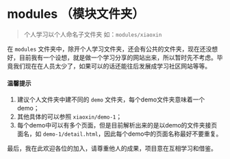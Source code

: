 # modules （模块文件夹）

> 个人学习以个人命名子文件夹 如：`modules/xiaoxin`

在 `modules` 文件夹中，除开个人学习文件夹，还会有公共的文件夹，现在还没想好，目前我有一个设想，就是做一个学习分享的网站出来，所以暂时先不考虑。毕竟我们现在在人员太少了，如果可以的话还能往后发展成学习社区网站等等。

#### 温馨提示
1. 建议个人文件夹中建不同的 `demo` 文件夹，每个demo文件夹意味着一个demo；
2. 其他具体的可以参照 `xiaoxin/demo-1`；
3. 每个demo中可以有多个页面，但是目前解析出来的是以demo的文件夹接页面名，如 `demo-1/detail.html`，因此每个demo中的页面名称最好不要重复。

最后，我在此欢迎各位的加入，请尊重他人的成果，项目意在互相学习和借鉴。
